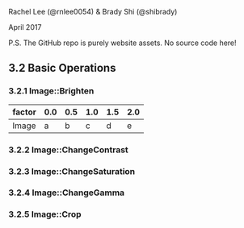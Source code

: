 Rachel Lee (@rnlee0054) & Brady Shi (@shibrady)

April 2017

P.S. The GitHub repo is purely website assets. No source code here!

## 3.2 Basic Operations
### 3.2.1 Image::Brighten

factor | 0.0 | 0.5 | 1.0 | 1.5 | 2.0
--- | --- | --- | --- | --- | ---
Image | a | b | c | d | e

### 3.2.2 Image::ChangeContrast
### 3.2.3 Image::ChangeSaturation
### 3.2.4 Image::ChangeGamma
### 3.2.5 Image::Crop
